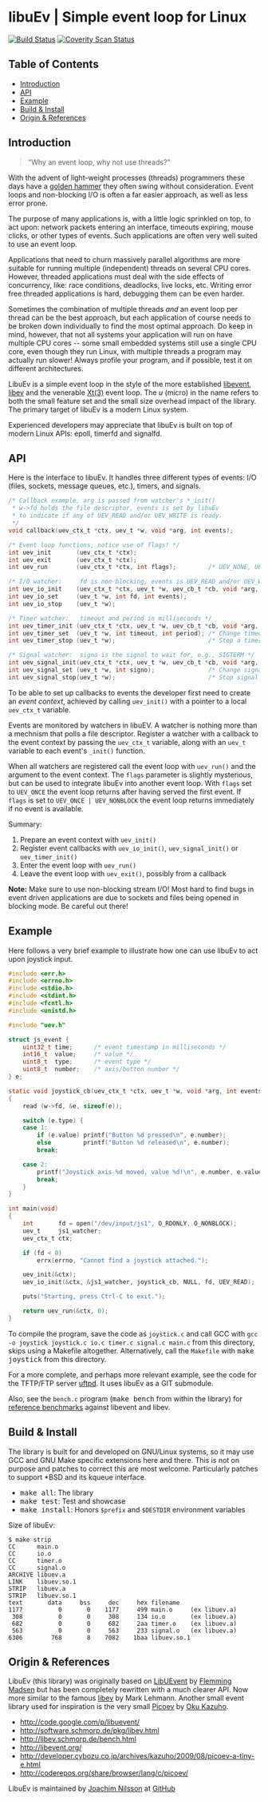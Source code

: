libuEv | Simple event loop for Linux
====================================
[![Build Status](https://travis-ci.org/troglobit/libuev.png?branch=master)](https://travis-ci.org/troglobit/libuev)
[![Coverity Scan Status](https://scan.coverity.com/projects/3846/badge.svg)](https://scan.coverity.com/projects/3846)


Table of Contents
-----------------

* [Introduction](#introduction)
* [API](#api)
* [Example](#example)
* [Build & Install](#build--install)
* [Origin & References](#origin--references)


Introduction
------------

> “Why an event loop, why not use threads?”

With the advent of light-weight processes (threads) programmers these
days have a [golden hammer](http://c2.com/cgi/wiki?GoldenHammer) they
often swing without consideration.  Event loops and non-blocking I/O is
often a far easier approach, as well as less error prone.

The purpose of many applications is, with a little logic sprinkled on
top, to act upon: network packets entering an interface, timeouts
expiring, mouse clicks, or other types of events.  Such applications are
often very well suited to use an event loop.

Applications that need to churn massively parallel algorithms are more
suitable for running multiple (independent) threads on several CPU
cores.  However, threaded applications must deal with the side effects
of concurrency, like: race conditions, deadlocks, live locks, etc.
Writing error free threaded applications is hard, debugging them can be
even harder.

Sometimes the combination of multiple threads *and* an event loop per
thread can be the best approach, but each application of course needs to
be broken down individually to find the most optimal approach.  Do keep
in mind, however, that not all systems your application will run on have
multiple CPU cores -- some small embedded systems still use a single CPU
core, even though they run Linux, with multiple threads a program may
actually run slower!  Always profile your program, and if possible, test
it on different architectures.

LibuEv is a simple event loop in the style of the more established
[libevent](http://libevent.org/),
[libev](http://software.schmorp.de/pkg/libev.html) and the venerable
[Xt(3)](http://unix.com/man-page/All/3x/XtDispatchEvent) event loop.
The *u* (micro) in the name refers to both the small feature set and the
small size overhead impact of the library.  The primary target of libuEv
is a modern Linux system.

Experienced developers may appreciate that libuEv is built on top of
modern Linux APIs: epoll, timerfd and signalfd.


API
---

Here is the interface to libuEv.  It handles three different types of
events: I/O (files, sockets, message queues, etc.), timers, and
signals.

```C
/* Callback example, arg is passed from watcher's *_init()
 * w->fd holds the file descriptor, events is set by libuEv
 * to indicate if any of UEV_READ and/or UEV_WRITE is ready.
 */
void callback(uev_ctx_t *ctx, uev_t *w, void *arg, int events);

/* Event loop functions, notice use of flags! */
int uev_init       (uev_ctx_t *ctx);
int uev_exit       (uev_ctx_t *ctx);
int uev_run        (uev_ctx_t *ctx, int flags);         /* UEV_NONE, UEV_ONCE, and/or UEV_NONBLOCK */

/* I/O watcher:     fd is non-blocking, events is UEV_READ and/or UEV_WRITE */
int uev_io_init    (uev_ctx_t *ctx, uev_t *w, uev_cb_t *cb, void *arg, int fd, int events);
int uev_io_set     (uev_t *w, int fd, int events);
int uev_io_stop    (uev_t *w);

/* Timer watcher:   timeout and period in milliseconds */
int uev_timer_init (uev_ctx_t *ctx, uev_t *w, uev_cb_t *cb, void *arg, int timeout, int period);
int uev_timer_set  (uev_t *w, int timeout, int period); /* Change timeout or period */
int uev_timer_stop (uev_t *w);                          /* Stop a timer */

/* Signal watcher:  signo is the signal to wait for, e.g., SIGTERM */
int uev_signal_init(uev_ctx_t *ctx, uev_t *w, uev_cb_t *cb, void *arg, int signo);
int uev_signal_set (uev_t *w, int signo);               /* Change signal to wait for */
int uev_signal_stop(uev_t *w);                          /* Stop signal watcher */
```

To be able to set up callbacks to events the developer first need to
create an *event context*, achieved by calling `uev_init()` with a
pointer to a local `uev_ctx_t` variable.

Events are monitored by watchers in libuEV.  A watcher is nothing more
than a mechnism that polls a file descriptor.  Register a watcher with a
callback to the event context by passing the `uev_ctx_t` variable, along
with an `uev_t` variable to each event's `_init()` function.

When all watchers are registered call the event loop with `uev_run()`
and the argument to the event context.  The `flags` parameter is slightly
mysterious, but can be used to integrate libuEv into another event loop.
With `flags` set to `UEV_ONCE` the event loop returns after having
served the first event.  If `flags` is set to `UEV_ONCE | UEV_NONBLOCK`
the event loop returns immediately if no event is available.

Summary:

1. Prepare an event context with `uev_init()`
2. Register event callbacks with `uev_io_init()`, `uev_signal_init()`
   or `uev_timer_init()`
3. Enter the event loop with `uev_run()`
4. Leave the event loop with `uev_exit()`, possibly from a callback

**Note:** Make sure to use non-blocking stream I/O!  Most hard to find
bugs in event driven applications are due to sockets and files being
opened in blocking mode.  Be careful out there!


Example
-------

Here follows a very brief example to illustrate how one can use libuEv
to act upon joystick input.

```C
#include <err.h>
#include <errno.h>
#include <stdio.h>
#include <stdint.h>
#include <fcntl.h>
#include <unistd.h>

#include "uev.h"

struct js_event {
	uint32_t time;		/* event timestamp in milliseconds */
	int16_t  value;		/* value */
	uint8_t  type;		/* event type */
	uint8_t  number;	/* axis/button number */
} e;

static void joystick_cb(uev_ctx_t *ctx, uev_t *w, void *arg, int events)
{
	read (w->fd, &e, sizeof(e));

	switch (e.type) {
	case 1:
		if (e.value) printf("Button %d pressed\n", e.number);
		else 	     printf("Button %d released\n", e.number);
		break;

	case 2:
		printf("Joystick axis %d moved, value %d!\n", e.number, e.value);
		break;
	}
}

int main(void)
{
	int       fd = open("/dev/input/js1", O_RDONLY, O_NONBLOCK);
	uev_t     js1_watcher;
	uev_ctx_t ctx;

	if (fd < 0)
		errx(errno, "Cannot find a joystick attached.");

	uev_init(&ctx);
	uev_io_init(&ctx, &js1_watcher, joystick_cb, NULL, fd, UEV_READ);

	puts("Starting, press Ctrl-C to exit.");

	return uev_run(&ctx, 0);
}
```

To compile the program, save the code as `joystick.c` and call GCC with
`gcc -o joystick joystick.c io.c timer.c signal.c main.c` from this
directory, skips using a Makefile altogether.  Alternatively, call the
`Makefile` with <kbd>make joystick</kbd> from this directory.

For a more complete, and perhaps more relevant example, see the code for
the TFTP/FTP server [uftpd](https://github.com/troglobit/uftpd).  It
uses libuEv as a GIT submodule.

Also, see the `bench.c` program (<kbd>make bench</kbd> from within the
library) for [reference benchmarks](http://libev.schmorp.de/bench.html)
against libevent and libev.


Build & Install
---------------

The library is built for and developed on GNU/Linux systems, so it may
use GCC and GNU Make specific extensions here and there.  This is not on
purpose and patches to correct this are most welcome.  Particularly
patches to support *BSD and its kqueue interface.

* <kbd>make all</kbd>: The library
* <kbd>make test</kbd>: Test and showcase
* <kbd>make install</kbd>: Honors `$prefix` and `$DESTDIR` environment variables

Size of libuEv:

    $ make strip
    CC      main.o
    CC      io.o
    CC      timer.o
    CC      signal.o
    ARCHIVE libuev.a
    LINK    libuev.so.1
    STRIP   libuev.a
    STRIP   libuev.so.1
    text	   data	    bss	    dec	    hex	filename
    1177	      0	      0	   1177	    499	main.o     (ex libuev.a)
     308	      0	      0	    308	    134	io.o       (ex libuev.a)
     682	      0	      0	    682	    2aa	timer.o    (ex libuev.a)
     563	      0	      0	    563	    233	signal.o   (ex libuev.a)
    6306	    768	      8	   7082	   1baa	libuev.so.1


Origin & References
--------------------

LibuEv (this library) was originally based on
[LibUEvent](http://code.google.com/p/libuevent/) by
[Flemming Madsen](http://www.madsensoft.dk/) but has been completely
rewritten with a much clearer API.  Now more similar to the famous
[libev](http://software.schmorp.de/pkg/libev.html) by Mark Lehmann.
Another small event library used for inspiration is the very small
[Picoev](https://github.com/kazuho/picoev) by
[Oku Kazuho](https://github.com/kazuho).

* http://code.google.com/p/libuevent/
* http://software.schmorp.de/pkg/libev.html
* http://libev.schmorp.de/bench.html
* http://libevent.org/
* http://developer.cybozu.co.jp/archives/kazuho/2009/08/picoev-a-tiny-e.html
* http://coderepos.org/share/browser/lang/c/picoev/

LibuEv is maintained by [Joachim Nilsson](mailto:troglobit@gmail.com) at
[GitHub](https://github.com/troglobit/libuev)

